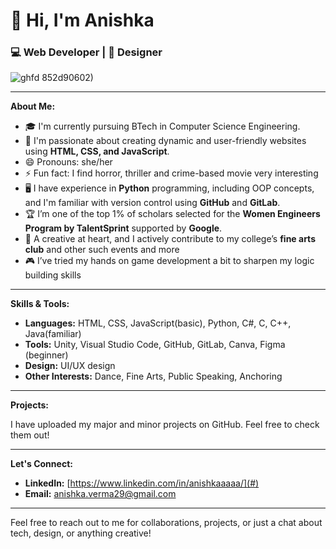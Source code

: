 # 👋 Hi, I'm Anishka
### 💻 Web Developer | 🎨 Designer 
![ghfd](https://github.com/user-attachments/assets/bdcf95c7-e579-4815-ae62-4b5c87b69374)
852d90602)


---

**About Me:**

- 🎓 I'm currently pursuing BTech in Computer Science Engineering.
- 🌟 I'm passionate about creating dynamic and user-friendly websites using **HTML, CSS, and JavaScript**.
- 😄 Pronouns: she/her
- ⚡ Fun fact: I find horror, thriller and crime-based movie very interesting
- 🖥️ I have experience in **Python** programming, including OOP concepts, and I'm familiar with version control using **GitHub** and **GitLab**.
- 🏆 I’m one of the top 1% of scholars selected for the **Women Engineers Program by TalentSprint** supported by **Google**.
- 🎨 A creative at heart, and I actively contribute to my college’s **fine arts club** and other such events and more
- 🎮 I’ve tried my hands on game development a bit to sharpen my logic building skills

---

**Skills & Tools:**

- **Languages:** HTML, CSS, JavaScript(basic), Python, C#, C, C++, Java(familiar)
- **Tools:** Unity, Visual Studio Code, GitHub, GitLab, Canva, Figma (beginner)
- **Design:** UI/UX design
- **Other Interests:** Dance, Fine Arts, Public Speaking, Anchoring

---

**Projects:**

I have uploaded my major and minor projects on GitHub. Feel free to check them out!

---

**Let's Connect:**

- **LinkedIn:** [https://www.linkedin.com/in/anishkaaaaa/](#)
- **Email:** [anishka.verma29@gmail.com](anishka.verma29@gmail.com)

---

Feel free to reach out to me for collaborations, projects, or just a chat about tech, design, or anything creative!
